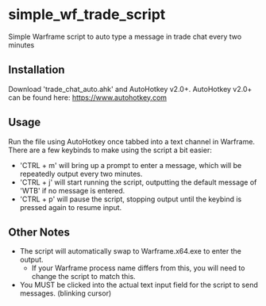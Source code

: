 # simple_wf_trade_script
Simple Warframe script to auto type a message in trade chat every two minutes

## Installation
Download 'trade_chat_auto.ahk' and AutoHotkey v2.0+. 
AutoHotkey v2.0+ can be found here: https://www.autohotkey.com

## Usage
Run the file using AutoHotkey once tabbed into a text channel in Warframe. There are a few keybinds to make using the script a bit easier:
- 'CTRL + m' will bring up a prompt to enter a message, which will be repeatedly output every two minutes.
- 'CTRL + j' will start running the script, outputting the default message of 'WTB' if no message is entered.
- 'CTRL + p' will pause the script, stopping output until the keybind is pressed again to resume input.

## Other Notes
- The script will automatically swap to Warframe.x64.exe to enter the output.
  - If your Warframe process name differs from this, you will need to change the script to match this.
- You MUST be clicked into the actual text input field for the script to send messages. (blinking cursor)
